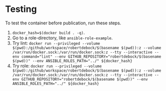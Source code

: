 # Testing

To test the container before publication, run these steps.

1. `docker_hash=$(docker build . -q)`.
2. Go to a role-directory, like `ansible-role-example`.
3. Try lint: `docker run --privileged --volume $(pwd):/github/workspace/robertdebock/$(basename $(pwd)):z --volume /var/run/docker.sock:/var/run/docker.sock:z --tty --interactive --env command="lint" --env GITHUB_REPOSITORY="robertdebock/$(basename $(pwd))" --env ANSIBLE_ROLES_PATH="../" ${docker_hash}`
4. Try role: `docker run --privileged --volume $(pwd):/github/workspace/robertdebock/$(basename $(pwd)):z --volume /var/run/docker.sock:/var/run/docker.sock:z --tty --interactive --env GITHUB_REPOSITORY="robertdebock/$(basename $(pwd))" --env ANSIBLE_ROLES_PATH="../" ${docker_hash}`
